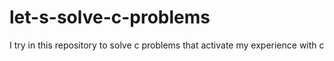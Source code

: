 # let-s-solve-c-problems
I try in this repository to solve c problems that activate my experience with c
